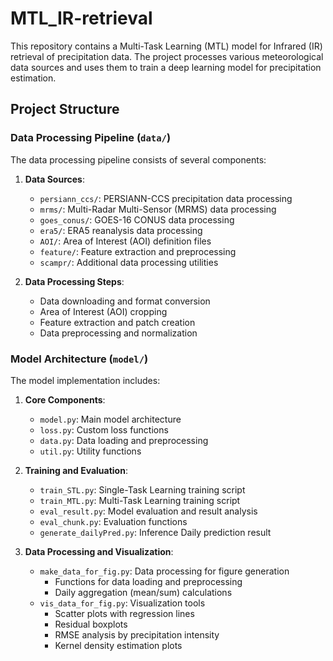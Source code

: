 # MTL_IR-retrieval

This repository contains a Multi-Task Learning (MTL) model for Infrared (IR) retrieval of precipitation data. The project processes various meteorological data sources and uses them to train a deep learning model for precipitation estimation.

## Project Structure

### Data Processing Pipeline (`data/`)

The data processing pipeline consists of several components:

1. **Data Sources**:
   - `persiann_ccs/`: PERSIANN-CCS precipitation data processing
   - `mrms/`: Multi-Radar Multi-Sensor (MRMS) data processing
   - `goes_conus/`: GOES-16 CONUS data processing
   - `era5/`: ERA5 reanalysis data processing
   - `AOI/`: Area of Interest (AOI) definition files
   - `feature/`: Feature extraction and preprocessing
   - `scampr/`: Additional data processing utilities

2. **Data Processing Steps**:
   - Data downloading and format conversion
   - Area of Interest (AOI) cropping
   - Feature extraction and patch creation
   - Data preprocessing and normalization

### Model Architecture (`model/`)

The model implementation includes:

1. **Core Components**:
   - `model.py`: Main model architecture
   - `loss.py`: Custom loss functions
   - `data.py`: Data loading and preprocessing
   - `util.py`: Utility functions

2. **Training and Evaluation**:
   - `train_STL.py`: Single-Task Learning training script
   - `train_MTL.py`: Multi-Task Learning training script
   - `eval_result.py`: Model evaluation and result analysis
   - `eval_chunk.py`: Evaluation functions
   - `generate_dailyPred.py`: Inference Daily prediction result

3. **Data Processing and Visualization**:
   - `make_data_for_fig.py`: Data processing for figure generation
     - Functions for data loading and preprocessing
     - Daily aggregation (mean/sum) calculations
   - `vis_data_for_fig.py`: Visualization tools
     - Scatter plots with regression lines
     - Residual boxplots
     - RMSE analysis by precipitation intensity
     - Kernel density estimation plots

